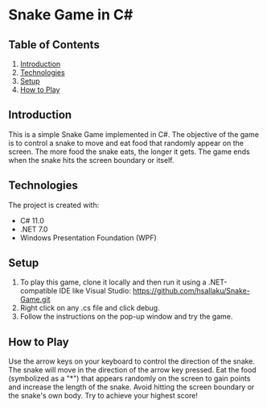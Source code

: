 # Snake Game in C#

## Table of Contents
1. [Introduction](#introduction)
2. [Technologies](#technologies)
3. [Setup](#setup)
4. [How to Play](#howtoplay)

## Introduction

This is a simple Snake Game implemented in C#. The objective of the game is to control a snake to move and eat food that randomly appear on the screen. The more food the snake eats, the longer it gets. The game ends when the snake hits the screen boundary or itself.

## Technologies

The project is created with:
* C# 11.0
* .NET 7.0
* Windows Presentation Foundation (WPF)

## Setup

1) To play this game, clone it locally and then run it using a .NET-compatible IDE like Visual Studio:
https://github.com/hsallaku/Snake-Game.git
2) Right click on any .cs file and click debug.
3) Follow the instructions on the pop-up window and try the game.

## How to Play
Use the arrow keys on your keyboard to control the direction of the snake.
The snake will move in the direction of the arrow key pressed.
Eat the food (symbolized as a "*") that appears randomly on the screen to gain points and increase the length of the snake.
Avoid hitting the screen boundary or the snake's own body.
Try to achieve your highest score!
